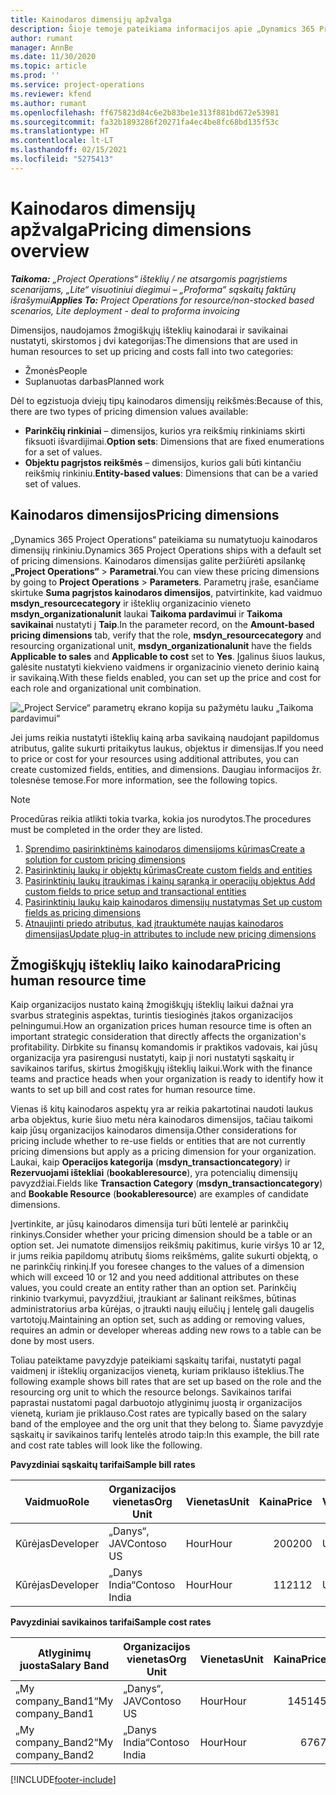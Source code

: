 ```yaml
---
title: Kainodaros dimensijų apžvalga
description: Šioje temoje pateikiama informacijos apie „Dynamics 365 Project Operations“ kainodaros dimensijas.
author: rumant
manager: AnnBe
ms.date: 11/30/2020
ms.topic: article
ms.prod: ''
ms.service: project-operations
ms.reviewer: kfend
ms.author: rumant
ms.openlocfilehash: ff675823d84c6e2b83be1e313f881bd672e53981
ms.sourcegitcommit: fa32b1893286f20271fa4ec4be8fc68bd135f53c
ms.translationtype: HT
ms.contentlocale: lt-LT
ms.lasthandoff: 02/15/2021
ms.locfileid: "5275413"
---
```

# <a name="pricing-dimensions-overview"></a><span data-ttu-id="aae12-103">Kainodaros dimensijų apžvalga</span><span class="sxs-lookup"><span data-stu-id="aae12-103">Pricing dimensions overview</span></span>

<span data-ttu-id="aae12-104">_**Taikoma:** „Project Operations“ išteklių / ne atsargomis pagrįstiems scenarijams, „Lite“ visuotiniui diegimui – „Proforma“ sąskaitų faktūrų išrašymui_</span><span class="sxs-lookup"><span data-stu-id="aae12-104">_**Applies To:** Project Operations for resource/non-stocked based scenarios, Lite deployment - deal to proforma invoicing_</span></span>

<span data-ttu-id="aae12-105">Dimensijos, naudojamos žmogiškųjų išteklių kainodarai ir savikainai nustatyti, skirstomos į dvi kategorijas:</span><span class="sxs-lookup"><span data-stu-id="aae12-105">The dimensions that are used in human resources to set up pricing and costs fall into two categories:</span></span>

- <span data-ttu-id="aae12-106">Žmonės</span><span class="sxs-lookup"><span data-stu-id="aae12-106">People</span></span>
- <span data-ttu-id="aae12-107">Suplanuotas darbas</span><span class="sxs-lookup"><span data-stu-id="aae12-107">Planned work</span></span>

<span data-ttu-id="aae12-108">Dėl to egzistuoja dviejų tipų kainodaros dimensijų reikšmės:</span><span class="sxs-lookup"><span data-stu-id="aae12-108">Because of this, there are two types of pricing dimension values available:</span></span>

- <span data-ttu-id="aae12-109">**Parinkčių rinkiniai** – dimensijos, kurios yra reikšmių rinkiniams skirti fiksuoti išvardijimai.</span><span class="sxs-lookup"><span data-stu-id="aae12-109">**Option sets**: Dimensions that are fixed enumerations for a set of values.</span></span>
- <span data-ttu-id="aae12-110">**Objektu pagrįstos reikšmės** – dimensijos, kurios gali būti kintančiu reikšmių rinkiniu.</span><span class="sxs-lookup"><span data-stu-id="aae12-110">**Entity-based values**: Dimensions that can be a varied set of values.</span></span>

## <a name="pricing-dimensions"></a><span data-ttu-id="aae12-111">Kainodaros dimensijos</span><span class="sxs-lookup"><span data-stu-id="aae12-111">Pricing dimensions</span></span>

<span data-ttu-id="aae12-112">„Dynamics 365 Project Operations“ pateikiama su numatytuoju kainodaros dimensijų rinkiniu.</span><span class="sxs-lookup"><span data-stu-id="aae12-112">Dynamics 365 Project Operations ships with a default set of pricing dimensions.</span></span> <span data-ttu-id="aae12-113">Kainodaros dimensijas galite peržiūrėti apsilankę **„Project Operations“** > **Parametrai**.</span><span class="sxs-lookup"><span data-stu-id="aae12-113">You can view these pricing dimensions by going to **Project Operations** > **Parameters**.</span></span> <span data-ttu-id="aae12-114">Parametrų įraše, esančiame skirtuke **Suma pagrįstos kainodaros dimensijos**, patvirtinkite, kad vaidmuo **msdyn_resourcecategory** ir išteklių organizacinio vieneto **msdyn_organizationalunit** laukai **Taikoma pardavimui** ir **Taikoma savikainai** nustatyti į **Taip**.</span><span class="sxs-lookup"><span data-stu-id="aae12-114">In the parameter record, on the **Amount-based pricing dimensions** tab, verify that the role, **msdyn_resourcecategory** and resourcing organizational unit, **msdyn_organizationalunit** have the fields **Applicable to sales** and **Applicable to cost** set to **Yes**.</span></span> <span data-ttu-id="aae12-115">Įgalinus šiuos laukus, galėsite nustatyti kiekvieno vaidmens ir organizacinio vieneto derinio kainą ir savikainą.</span><span class="sxs-lookup"><span data-stu-id="aae12-115">With these fields enabled, you can set up the price and cost for each role and organizational unit combination.</span></span>

![„Project Service“ parametrų ekrano kopija su pažymėtu lauku „Taikoma pardavimui“](media/PS-OOB-parameters.png)

<span data-ttu-id="aae12-117">Jei jums reikia nustatyti išteklių kainą arba savikainą naudojant papildomus atributus, galite sukurti pritaikytus laukus, objektus ir dimensijas.</span><span class="sxs-lookup"><span data-stu-id="aae12-117">If you need to price or cost for your resources using additional attributes, you can create customized fields, entities, and dimensions.</span></span> <span data-ttu-id="aae12-118">Daugiau informacijos žr. tolesnėse temose.</span><span class="sxs-lookup"><span data-stu-id="aae12-118">For more information, see the following topics.</span></span> 
  
  > [!NOTE]
  > <span data-ttu-id="aae12-119">Procedūras reikia atlikti tokia tvarka, kokia jos nurodytos.</span><span class="sxs-lookup"><span data-stu-id="aae12-119">The procedures must be completed in the order they are listed.</span></span>

1. [<span data-ttu-id="aae12-120">Sprendimo pasirinktinėms kainodaros dimensijoms kūrimas</span><span class="sxs-lookup"><span data-stu-id="aae12-120">Create a solution for custom pricing dimensions</span></span>](../sales/create-solution-custompd.md)
2. [<span data-ttu-id="aae12-121">Pasirinktinių laukų ir objektų kūrimas</span><span class="sxs-lookup"><span data-stu-id="aae12-121">Create custom fields and entities</span></span>](create-custom-fields-entities-pricing-dimensions.md)
3. [<span data-ttu-id="aae12-122">Pasirinktinių laukų įtraukimas į kainų sąranką ir operacijų objektus </span><span class="sxs-lookup"><span data-stu-id="aae12-122">Add custom fields to price setup and transactional entities</span></span>](add-custom-fields-price-setup-transactional-entities.md)
4. [<span data-ttu-id="aae12-123">Pasirinktinių laukų kaip kainodaros dimensijų nustatymas </span><span class="sxs-lookup"><span data-stu-id="aae12-123">Set up custom fields as pricing dimensions</span></span>](set-up-custom-fields-pricing-dimensions.md)
5. [<span data-ttu-id="aae12-124">Atnaujinti priedo atributus, kad įtrauktumėte naujas kainodaros dimensijas</span><span class="sxs-lookup"><span data-stu-id="aae12-124">Update plug-in attributes to include new pricing dimensions</span></span>](update-plugin-attributes-pd.md)


## <a name="pricing-human-resource-time"></a><span data-ttu-id="aae12-125">Žmogiškųjų išteklių laiko kainodara</span><span class="sxs-lookup"><span data-stu-id="aae12-125">Pricing human resource time</span></span>
<span data-ttu-id="aae12-126">Kaip organizacijos nustato kainą žmogiškųjų išteklių laikui dažnai yra svarbus strateginis aspektas, turintis tiesioginės įtakos organizacijos pelningumui.</span><span class="sxs-lookup"><span data-stu-id="aae12-126">How an organization prices human resource time is often an important strategic consideration that directly affects the organization's profitability.</span></span> <span data-ttu-id="aae12-127">Dirbkite su finansų komandomis ir praktikos vadovais, kai jūsų organizacija yra pasirengusi nustatyti, kaip ji nori nustatyti sąskaitų ir savikainos tarifus, skirtus žmogiškųjų išteklių laikui.</span><span class="sxs-lookup"><span data-stu-id="aae12-127">Work with the finance teams and practice heads when your organization is ready to identify how it wants to set up bill and cost rates for human resource time.</span></span>

<span data-ttu-id="aae12-128">Vienas iš kitų kainodaros aspektų yra ar reikia pakartotinai naudoti laukus arba objektus, kurie šiuo metu nėra kainodaros dimensijos, tačiau taikomi kaip jūsų organizacijos kainodaros dimensija.</span><span class="sxs-lookup"><span data-stu-id="aae12-128">Other considerations for pricing include whether to re-use fields or entities that are not currently pricing dimensions but apply as a pricing dimension for your organization.</span></span> <span data-ttu-id="aae12-129">Laukai, kaip **Operacijos kategorija** (**msdyn_transactioncategory**) ir **Rezervuojami ištekliai** (**bookableresource**), yra potencialių dimensijų pavyzdžiai.</span><span class="sxs-lookup"><span data-stu-id="aae12-129">Fields like **Transaction Category** (**msdyn_transactioncategory**) and **Bookable Resource** (**bookableresource**) are examples of candidate dimensions.</span></span> 

<span data-ttu-id="aae12-130">Įvertinkite, ar jūsų kainodaros dimensija turi būti lentelė ar parinkčių rinkinys.</span><span class="sxs-lookup"><span data-stu-id="aae12-130">Consider whether your pricing dimension should be a table or an option set.</span></span> <span data-ttu-id="aae12-131">Jei numatote dimensijos reikšmių pakitimus, kurie viršys 10 ar 12, ir jums reikia papildomų atributų šioms reikšmėms, galite sukurti objektą, o ne parinkčių rinkinį.</span><span class="sxs-lookup"><span data-stu-id="aae12-131">If you foresee changes to the values of a dimension which will exceed 10 or 12 and you need additional attributes on these values, you could create an entity rather than an option set.</span></span> <span data-ttu-id="aae12-132">Parinkčių rinkinio tvarkymui, pavyzdžiui, įtraukiant ar šalinant reikšmes, būtinas administratorius arba kūrėjas, o įtraukti naujų eilučių į lentelę gali daugelis vartotojų.</span><span class="sxs-lookup"><span data-stu-id="aae12-132">Maintaining an option set, such as adding or removing values, requires an admin or developer whereas adding new rows to a table can be done by most users.</span></span>

<span data-ttu-id="aae12-133">Toliau pateiktame pavyzdyje pateikiami sąskaitų tarifai, nustatyti pagal vaidmenį ir išteklių organizacijos vienetą, kuriam priklauso išteklius.</span><span class="sxs-lookup"><span data-stu-id="aae12-133">The following example shows bill rates that are set up based on the role and the resourcing org unit to which the resource belongs.</span></span> <span data-ttu-id="aae12-134">Savikainos tarifai paprastai nustatomi pagal darbuotojo atlyginimų juostą ir organizacijos vienetą, kuriam jie priklauso.</span><span class="sxs-lookup"><span data-stu-id="aae12-134">Cost rates are typically based on the salary band of the employee and the org unit that they belong to.</span></span> <span data-ttu-id="aae12-135">Šiame pavyzdyje sąskaitų ir savikainos tarifų lentelės atrodo taip:</span><span class="sxs-lookup"><span data-stu-id="aae12-135">In this example, the bill rate and cost rate tables will look like the following.</span></span>

<span data-ttu-id="aae12-136">**Pavyzdiniai sąskaitų tarifai**</span><span class="sxs-lookup"><span data-stu-id="aae12-136">**Sample bill rates**</span></span>

| <span data-ttu-id="aae12-137">Vaidmuo</span><span class="sxs-lookup"><span data-stu-id="aae12-137">Role</span></span>        | <span data-ttu-id="aae12-138">Organizacijos vienetas</span><span class="sxs-lookup"><span data-stu-id="aae12-138">Org Unit</span></span>    |<span data-ttu-id="aae12-139">Vienetas</span><span class="sxs-lookup"><span data-stu-id="aae12-139">Unit</span></span>      |<span data-ttu-id="aae12-140">Kaina</span><span class="sxs-lookup"><span data-stu-id="aae12-140">Price</span></span>      |<span data-ttu-id="aae12-141">Valiuta</span><span class="sxs-lookup"><span data-stu-id="aae12-141">Currency</span></span>  |
| ------------|-------------|----------|----------:|----------|
| <span data-ttu-id="aae12-142">Kūrėjas</span><span class="sxs-lookup"><span data-stu-id="aae12-142">Developer</span></span>   | <span data-ttu-id="aae12-143">„Danys“, JAV</span><span class="sxs-lookup"><span data-stu-id="aae12-143">Contoso US</span></span>  |<span data-ttu-id="aae12-144">Hour</span><span class="sxs-lookup"><span data-stu-id="aae12-144">Hour</span></span> | <span data-ttu-id="aae12-145">200</span><span class="sxs-lookup"><span data-stu-id="aae12-145">200</span></span>|<span data-ttu-id="aae12-146">USD</span><span class="sxs-lookup"><span data-stu-id="aae12-146">USD</span></span>     |
| <span data-ttu-id="aae12-147">Kūrėjas</span><span class="sxs-lookup"><span data-stu-id="aae12-147">Developer</span></span>   | <span data-ttu-id="aae12-148">„Danys India“</span><span class="sxs-lookup"><span data-stu-id="aae12-148">Contoso India</span></span> |<span data-ttu-id="aae12-149">Hour</span><span class="sxs-lookup"><span data-stu-id="aae12-149">Hour</span></span>|   <span data-ttu-id="aae12-150">112</span><span class="sxs-lookup"><span data-stu-id="aae12-150">112</span></span>|<span data-ttu-id="aae12-151">USD</span><span class="sxs-lookup"><span data-stu-id="aae12-151">USD</span></span>     |


<span data-ttu-id="aae12-152">**Pavyzdiniai savikainos tarifai**</span><span class="sxs-lookup"><span data-stu-id="aae12-152">**Sample cost rates**</span></span>

| <span data-ttu-id="aae12-153">Atlyginimų juosta</span><span class="sxs-lookup"><span data-stu-id="aae12-153">Salary Band</span></span>     | <span data-ttu-id="aae12-154">Organizacijos vienetas</span><span class="sxs-lookup"><span data-stu-id="aae12-154">Org Unit</span></span>    |<span data-ttu-id="aae12-155">Vienetas</span><span class="sxs-lookup"><span data-stu-id="aae12-155">Unit</span></span>      |<span data-ttu-id="aae12-156">Kaina</span><span class="sxs-lookup"><span data-stu-id="aae12-156">Price</span></span>      |<span data-ttu-id="aae12-157">Valiuta</span><span class="sxs-lookup"><span data-stu-id="aae12-157">Currency</span></span>  |
| ----------------|-------------|----------|----------:|----------|
| <span data-ttu-id="aae12-158">„My company_Band1“</span><span class="sxs-lookup"><span data-stu-id="aae12-158">My company_Band1</span></span> | <span data-ttu-id="aae12-159">„Danys“, JAV</span><span class="sxs-lookup"><span data-stu-id="aae12-159">Contoso US</span></span>  |<span data-ttu-id="aae12-160">Hour</span><span class="sxs-lookup"><span data-stu-id="aae12-160">Hour</span></span> | <span data-ttu-id="aae12-161">145</span><span class="sxs-lookup"><span data-stu-id="aae12-161">145</span></span>|<span data-ttu-id="aae12-162">USD</span><span class="sxs-lookup"><span data-stu-id="aae12-162">USD</span></span>     |
| <span data-ttu-id="aae12-163">„My company_Band2“</span><span class="sxs-lookup"><span data-stu-id="aae12-163">My company_Band2</span></span> | <span data-ttu-id="aae12-164">„Danys India“</span><span class="sxs-lookup"><span data-stu-id="aae12-164">Contoso India</span></span> |<span data-ttu-id="aae12-165">Hour</span><span class="sxs-lookup"><span data-stu-id="aae12-165">Hour</span></span>|   <span data-ttu-id="aae12-166">67</span><span class="sxs-lookup"><span data-stu-id="aae12-166">67</span></span>|<span data-ttu-id="aae12-167">USD</span><span class="sxs-lookup"><span data-stu-id="aae12-167">USD</span></span>     |


[!INCLUDE[footer-include](../includes/footer-banner.md)]